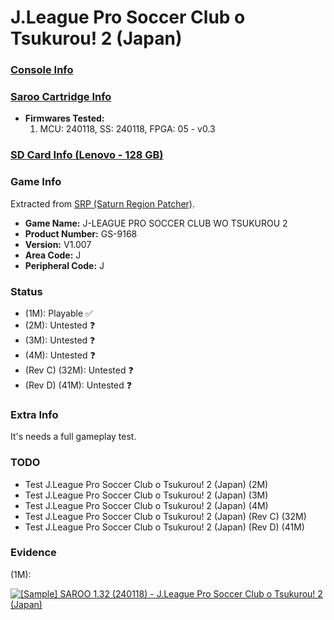 # J.League Pro Soccer Club o Tsukurou! 2 (Japan)

### [Console Info](../../../../../Info/Consoles/VA13/README.md)

### [Saroo Cartridge Info](../../../../../Info/Cartridges/RetroGameParadiseStore/1.32F/README.md)

- <b>Firmwares Tested:</b>
  1. MCU: 240118, SS: 240118, FPGA: 05 - v0.3

### [SD Card Info (Lenovo - 128 GB)](../../../../../Info/SdCards/Lenovo/128GB/fat32/README.md)

### Game Info

Extracted from [SRP (Saturn Region Patcher)](https://segaxtreme.net/resources/saturn-region-patcher.81/download).

- <b>Game Name:</b> J-LEAGUE PRO SOCCER CLUB WO TSUKUROU 2
- <b>Product Number:</b> GS-9168
- <b>Version:</b> V1.007
- <b>Area Code:</b> J
- <b>Peripheral Code:</b> J

### Status

- (1M): Playable :white_check_mark:
- (2M): Untested :question:
- (3M): Untested :question:
- (4M): Untested :question:
- (Rev C) (32M): Untested :question:
- (Rev D) (41M): Untested :question:

### Extra Info

It's needs a full gameplay test.

### TODO

- Test J.League Pro Soccer Club o Tsukurou! 2 (Japan) (2M)
- Test J.League Pro Soccer Club o Tsukurou! 2 (Japan) (3M)
- Test J.League Pro Soccer Club o Tsukurou! 2 (Japan) (4M)
- Test J.League Pro Soccer Club o Tsukurou! 2 (Japan) (Rev C) (32M)
- Test J.League Pro Soccer Club o Tsukurou! 2 (Japan) (Rev D) (41M)

### Evidence

(1M):

[![[Sample] SAROO 1.32 (240118) - J.League Pro Soccer Club o Tsukurou! 2 (Japan)](https://img.youtube.com/vi/-hdTcP6X0Lw/0.jpg)](https://www.youtube.com/watch?v=-hdTcP6X0Lw)
